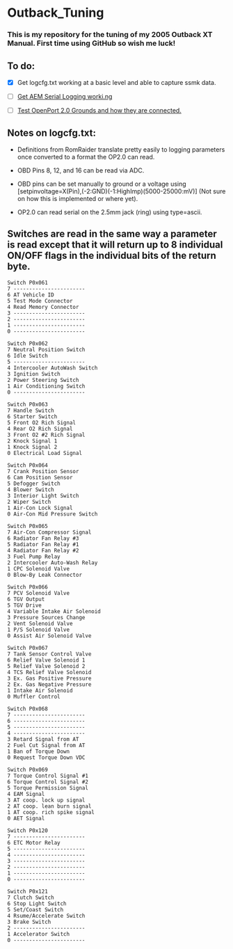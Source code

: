# Outback_Tuning
### This is my repository for the tuning of my 2005 Outback XT Manual. First time using GitHub so wish me luck!

## To do:
- [x] Get logcfg.txt working at a basic level and able to capture ssmk data.
- [ ] [Get AEM Serial Logging worki.ng](https://github.com/jayge91/Outback_Tuning/issues/5)
- [ ] [Test OpenPort 2.0 Grounds and how they are connected.](https://github.com/jayge91/Outback_Tuning/issues/4)


## Notes on logcfg.txt:
- Definitions from RomRaider translate pretty easily to logging parameters once converted to a format the OP2.0 can read.

- OBD Pins 8, 12, and 16 can be read via ADC.
- OBD pins can be set manually to ground or a voltage using [setpinvoltage=X(Pin),(-2:GND)(-1:HighImp)(5000-25000:mV)] (Not sure on how this is implemented or where yet).
- OP2.0 can read serial on the 2.5mm jack (ring) using type=ascii.

## Switches are read in the same way a parameter is read except that it will return up to 8 individual ON/OFF flags in the individual bits of the return byte. 
```
Switch P0x061
7 -----------------------
6 AT Vehicle ID
5 Test Mode Connector
4 Read Memory Connector
3 -----------------------
2 -----------------------
1 -----------------------
0 -----------------------
```
```
Switch P0x062
7 Neutral Position Switch
6 Idle Switch
5 -----------------------
4 Intercooler AutoWash Switch
3 Ignition Switch
2 Power Steering Switch
1 Air Conditioning Switch
0 -----------------------
```

```
Switch P0x063
7 Handle Switch
6 Starter Switch
5 Front O2 Rich Signal
4 Rear O2 Rich Signal
3 Front O2 #2 Rich Signal
2 Knock Signal 1
1 Knock Signal 2
0 Electrical Load Signal
```

```
Switch P0x064
7 Crank Position Sensor
6 Cam Position Sensor
5 Defogger Switch
4 Blower Switch
3 Interior Light Switch
2 Wiper Switch
1 Air-Con Lock Signal
0 Air-Con Mid Pressure Switch
```

```
Switch P0x065
7 Air-Con Compressor Signal
6 Radiator Fan Relay #3
5 Radiator Fan Relay #1
4 Radiator Fan Relay #2
3 Fuel Pump Relay
2 Intercooler Auto-Wash Relay
1 CPC Solenoid Valve
0 Blow-By Leak Connector
```

```
Switch P0x066
7 PCV Solenoid Valve
6 TGV Output
5 TGV Drive
4 Variable Intake Air Solenoid
3 Pressure Sources Change
2 Vent Solenoid Valve
1 P/S Solenoid Valve
0 Assist Air Solenoid Valve
```

```
Switch P0x067
7 Tank Sensor Control Valve
6 Relief Valve Solenoid 1
5 Relief Valve Solenoid 2
4 TCS Relief Valve Solenoid
3 Ex. Gas Positive Pressure
2 Ex. Gas Negative Pressure
1 Intake Air Solenoid
0 Muffler Control
```

```
Switch P0x068
7 -----------------------
6 -----------------------
5 -----------------------
4 -----------------------
3 Retard Signal from AT
2 Fuel Cut Signal from AT
1 Ban of Torque Down
0 Request Torque Down VDC
```

```
Switch P0x069
7 Torque Control Signal #1
6 Torque Control Signal #2
5 Torque Permission Signal
4 EAM Signal
3 AT coop. lock up signal
2 AT coop. lean burn signal
1 AT coop. rich spike signal
0 AET Signal
```

```
Switch P0x120
7 -----------------------
6 ETC Motor Relay
5 -----------------------
4 -----------------------
3 -----------------------
2 -----------------------
1 -----------------------
0 -----------------------
```

```
Switch P0x121
7 Clutch Switch
6 Stop Light Switch
5 Set/Coast Switch
4 Rsume/Accelerate Switch
3 Brake Switch
2 -----------------------
1 Accelerator Switch
0 -----------------------
```
